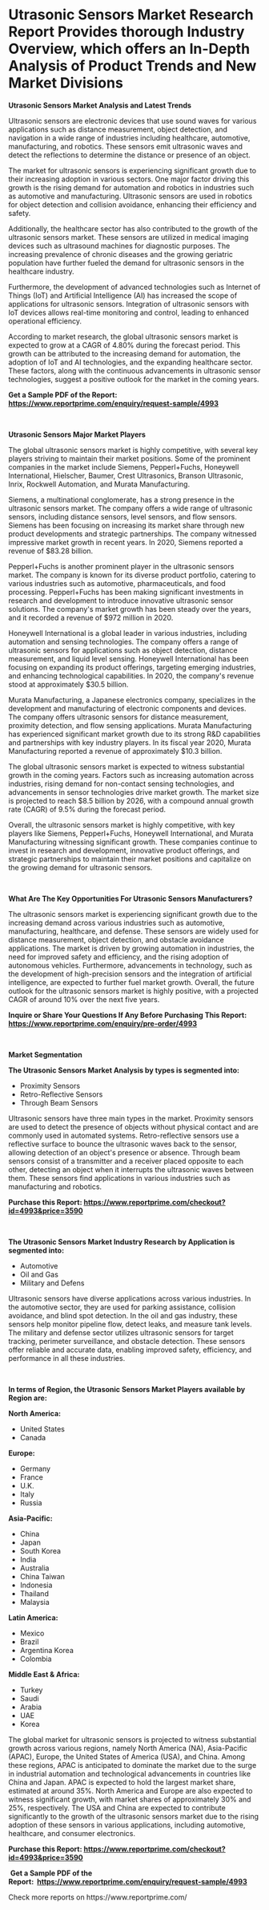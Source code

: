 <p><h1>Utrasonic Sensors Market Research Report Provides thorough Industry Overview, which offers an In-Depth Analysis of Product Trends and New Market Divisions</h1></p><p><strong>Utrasonic Sensors Market Analysis and Latest Trends</strong></p>
<p><p>Ultrasonic sensors are electronic devices that use sound waves for various applications such as distance measurement, object detection, and navigation in a wide range of industries including healthcare, automotive, manufacturing, and robotics. These sensors emit ultrasonic waves and detect the reflections to determine the distance or presence of an object.</p><p>The market for ultrasonic sensors is experiencing significant growth due to their increasing adoption in various sectors. One major factor driving this growth is the rising demand for automation and robotics in industries such as automotive and manufacturing. Ultrasonic sensors are used in robotics for object detection and collision avoidance, enhancing their efficiency and safety.</p><p>Additionally, the healthcare sector has also contributed to the growth of the ultrasonic sensors market. These sensors are utilized in medical imaging devices such as ultrasound machines for diagnostic purposes. The increasing prevalence of chronic diseases and the growing geriatric population have further fueled the demand for ultrasonic sensors in the healthcare industry.</p><p>Furthermore, the development of advanced technologies such as Internet of Things (IoT) and Artificial Intelligence (AI) has increased the scope of applications for ultrasonic sensors. Integration of ultrasonic sensors with IoT devices allows real-time monitoring and control, leading to enhanced operational efficiency.</p><p>According to market research, the global ultrasonic sensors market is expected to grow at a CAGR of 4.80% during the forecast period. This growth can be attributed to the increasing demand for automation, the adoption of IoT and AI technologies, and the expanding healthcare sector. These factors, along with the continuous advancements in ultrasonic sensor technologies, suggest a positive outlook for the market in the coming years.</p></p>
<p><strong>Get a Sample PDF of the Report:&nbsp; <a href="https://www.reportprime.com/enquiry/request-sample/4993">https://www.reportprime.com/enquiry/request-sample/4993</a></strong></p>
<p>&nbsp;</p>
<p><strong>Utrasonic Sensors Major Market Players</strong></p>
<p><p>The global ultrasonic sensors market is highly competitive, with several key players striving to maintain their market positions. Some of the prominent companies in the market include Siemens, Pepperl+Fuchs, Honeywell International, Hielscher, Baumer, Crest Ultrasonics, Branson Ultrasonic, Inrix, Rockwell Automation, and Murata Manufacturing.</p><p>Siemens, a multinational conglomerate, has a strong presence in the ultrasonic sensors market. The company offers a wide range of ultrasonic sensors, including distance sensors, level sensors, and flow sensors. Siemens has been focusing on increasing its market share through new product developments and strategic partnerships. The company witnessed impressive market growth in recent years. In 2020, Siemens reported a revenue of $83.28 billion.</p><p>Pepperl+Fuchs is another prominent player in the ultrasonic sensors market. The company is known for its diverse product portfolio, catering to various industries such as automotive, pharmaceuticals, and food processing. Pepperl+Fuchs has been making significant investments in research and development to introduce innovative ultrasonic sensor solutions. The company's market growth has been steady over the years, and it recorded a revenue of $972 million in 2020.</p><p>Honeywell International is a global leader in various industries, including automation and sensing technologies. The company offers a range of ultrasonic sensors for applications such as object detection, distance measurement, and liquid level sensing. Honeywell International has been focusing on expanding its product offerings, targeting emerging industries, and enhancing technological capabilities. In 2020, the company's revenue stood at approximately $30.5 billion.</p><p>Murata Manufacturing, a Japanese electronics company, specializes in the development and manufacturing of electronic components and devices. The company offers ultrasonic sensors for distance measurement, proximity detection, and flow sensing applications. Murata Manufacturing has experienced significant market growth due to its strong R&D capabilities and partnerships with key industry players. In its fiscal year 2020, Murata Manufacturing reported a revenue of approximately $10.3 billion.</p><p>The global ultrasonic sensors market is expected to witness substantial growth in the coming years. Factors such as increasing automation across industries, rising demand for non-contact sensing technologies, and advancements in sensor technologies drive market growth. The market size is projected to reach $8.5 billion by 2026, with a compound annual growth rate (CAGR) of 9.5% during the forecast period.</p><p>Overall, the ultrasonic sensors market is highly competitive, with key players like Siemens, Pepperl+Fuchs, Honeywell International, and Murata Manufacturing witnessing significant growth. These companies continue to invest in research and development, innovative product offerings, and strategic partnerships to maintain their market positions and capitalize on the growing demand for ultrasonic sensors.</p></p>
<p>&nbsp;</p>
<p><strong>What Are The Key Opportunities For Utrasonic Sensors Manufacturers?</strong></p>
<p><p>The ultrasonic sensors market is experiencing significant growth due to the increasing demand across various industries such as automotive, manufacturing, healthcare, and defense. These sensors are widely used for distance measurement, object detection, and obstacle avoidance applications. The market is driven by growing automation in industries, the need for improved safety and efficiency, and the rising adoption of autonomous vehicles. Furthermore, advancements in technology, such as the development of high-precision sensors and the integration of artificial intelligence, are expected to further fuel market growth. Overall, the future outlook for the ultrasonic sensors market is highly positive, with a projected CAGR of around 10% over the next five years.</p></p>
<p><strong>Inquire or Share Your Questions If Any Before Purchasing This Report: <a href="https://www.reportprime.com/enquiry/pre-order/4993">https://www.reportprime.com/enquiry/pre-order/4993</a></strong></p>
<p>&nbsp;</p>
<p><strong>Market Segmentation</strong></p>
<p><strong>The Utrasonic Sensors Market Analysis by types is segmented into:</strong></p>
<p><ul><li>Proximity Sensors</li><li>Retro-Reflective Sensors</li><li>Through Beam Sensors</li></ul></p>
<p><p>Ultrasonic sensors have three main types in the market. Proximity sensors are used to detect the presence of objects without physical contact and are commonly used in automated systems. Retro-reflective sensors use a reflective surface to bounce the ultrasonic waves back to the sensor, allowing detection of an object's presence or absence. Through beam sensors consist of a transmitter and a receiver placed opposite to each other, detecting an object when it interrupts the ultrasonic waves between them. These sensors find applications in various industries such as manufacturing and robotics.</p></p>
<p><strong>Purchase this Report:&nbsp;<a href="https://www.reportprime.com/checkout?id=4993&price=3590">https://www.reportprime.com/checkout?id=4993&price=3590</a></strong></p>
<p>&nbsp;</p>
<p><strong>The Utrasonic Sensors Market Industry Research by Application is segmented into:</strong></p>
<p><ul><li>Automotive</li><li>Oil and Gas</li><li>Military and Defens</li></ul></p>
<p><p>Ultrasonic sensors have diverse applications across various industries. In the automotive sector, they are used for parking assistance, collision avoidance, and blind spot detection. In the oil and gas industry, these sensors help monitor pipeline flow, detect leaks, and measure tank levels. The military and defense sector utilizes ultrasonic sensors for target tracking, perimeter surveillance, and obstacle detection. These sensors offer reliable and accurate data, enabling improved safety, efficiency, and performance in all these industries.</p></p>
<p>&nbsp;</p>
<p><strong>In terms of Region, the Utrasonic Sensors Market Players available by Region are:</strong></p>
<p>
    <p> <strong> North America: </strong>
        <ul>
            <li>United States</li>
            <li>Canada</li>
        </ul>
        </p> 
    <p> <strong> Europe: </strong>
        <ul>
            <li>Germany</li>
            <li>France</li>
            <li>U.K.</li>
            <li>Italy</li>
            <li>Russia</li>
        </ul>
        </p> 
    <p> <strong> Asia-Pacific: </strong>
        <ul>
            <li>China</li>
            <li>Japan</li>
            <li>South Korea</li>
            <li>India</li>
            <li>Australia</li>
            <li>China Taiwan</li>
            <li>Indonesia</li>
            <li>Thailand</li>
            <li>Malaysia</li>
        </ul>
        </p> 
    <p> <strong> Latin America: </strong>
        <ul>
            <li>Mexico</li>
            <li>Brazil</li>
            <li>Argentina Korea</li>
            <li>Colombia</li>
        </ul>
        </p> 
    <p> <strong> Middle East & Africa: </strong>
        <ul>
            <li>Turkey</li>
            <li>Saudi</li>
            <li>Arabia</li>
            <li>UAE</li>
            <li>Korea</li>
        </ul>
    </p>
    </p>
<p><p>The global market for ultrasonic sensors is projected to witness substantial growth across various regions, namely North America (NA), Asia-Pacific (APAC), Europe, the United States of America (USA), and China. Among these regions, APAC is anticipated to dominate the market due to the surge in industrial automation and technological advancements in countries like China and Japan. APAC is expected to hold the largest market share, estimated at around 35%. North America and Europe are also expected to witness significant growth, with market shares of approximately 30% and 25%, respectively. The USA and China are expected to contribute significantly to the growth of the ultrasonic sensors market due to the rising adoption of these sensors in various applications, including automotive, healthcare, and consumer electronics.</p></p>
<p><strong>Purchase this Report: <a href="https://www.reportprime.com/checkout?id=4993&price=3590">https://www.reportprime.com/checkout?id=4993&price=3590</a></strong></p>
<p>&nbsp;<strong>Get a Sample PDF of the Report:&nbsp;&nbsp;<a href="https://www.reportprime.com/enquiry/request-sample/4993">https://www.reportprime.com/enquiry/request-sample/4993</a></strong></p>
<p><strong></strong></p>
<p>Check more reports on https://www.reportprime.com/</p>